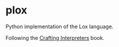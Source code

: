 # plox

Python implementation of the Lox language.

Following the [Crafting Interpreters](https://craftinginterpreters.com/) book.
